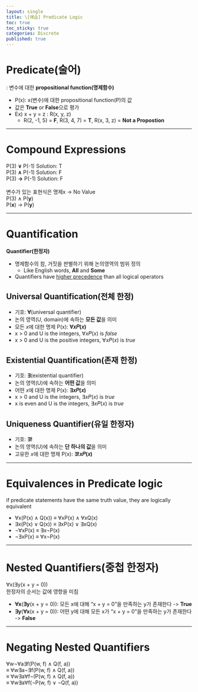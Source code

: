 ```yaml
---
layout: single
title: \[예습] Predicate Logic
toc: true
toc_sticky: true
categories: Discrete
published: true
---
```


# Predicate(술어)
: 변수에 대한 **propositional function(명제함수)**
* P(x): x(변수)에 대한 propositional function(P)의 값
* 값은 **True** or **False**으로 평가
* Ex) x + y = z : R(x, y, z)
  * R(2, -1, 5) = **F**, R(3, 4, 7) = **T**, R(x, 3, z) = **Not a Propostion**

-----------------

# Compound Expressions

P(3) **∨** P(-1) Solution: T<br/>
P(3) **∧** P(-1) Solution: F<br/>
P(3) **→** P(-1) Solution: F<br/>
<br/>
변수가 있는 표현식은 명제x -> No Value<br/>
P(3) ∧ P(**y**)<br>
P(**x**) → P(**y**)<br>

-----------------

# Quantification

**Quantifier(한정자)**
* 명제함수의 참, 거짓을 판별하기 위해 논의영역의 범위 정의
  * Like English words, **All** and **Some**
* Quantifiers have <u>higher precedence</u> than all logical operators 

## Universal Quantification(전체 한정)
* 기호: **∀**(universal quantifier)
* 논의 영역(U, domain)에 속하는 **모든 값**을 의미
* 모든 𝑥에 대한 명제 P(x): **∀𝑥𝑃(𝑥)** 
* x > 0 and U is the integers, ∀𝑥𝑃(𝑥) is *false*
* x > 0 and U is the positive integers, ∀𝑥𝑃(𝑥) is *true*


## Existential Quantification(존재 한정)
* 기호: **∃**(existential quantifier)
* 논의 영역(U)에 속하는 **어떤 값**을 의미
* 어떤 𝑥에 대한 명제 P(x): **∃𝑥𝑃(𝑥)**
* x > 0 and U is the integers, ∃𝑥𝑃(𝑥) is *true*
* x is even and U is the integers, ∃𝑥𝑃(𝑥) is *true*


## Uniqueness Quantifier(유일 한정자)
* 기호: **∃!**
* 논의 영역(U)에 속하는 **단 하나의 값**을 의미
* 고유한 𝑥에 대한 명제 P(x): **∃!𝑥𝑃(𝑥)**

-----------------

# Equivalences in Predicate logic
if predicate statements  have the same truth value, they are logically equivalent
* ∀x(P(x) ∧ Q(x)) ≡ ∀xP(x) ∧ ∀xQ(x)
* ∃x(P(x) ∨ Q(x)) ≡ ∃xP(x) ∨ ∃xQ(x)
* ¬∀xP(x) ≡ ∃x¬P(x)
* ¬∃xP(x) ≡ ∀x¬P(x)

-----------------

# Nested Quantifiers(중첩 한정자)
∀x(∃y(x + y = 0))<br/>
한정자의 순서는 값에 영향을 미침<br>
* **∀x**(**∃y**(x + y = 0)): 모든 x에 대해 “x + y = 0”을 만족하는 y가 존재한다 -> **True**
* **∃y**(**∀x**(x + y = 0)): 어떤 y에 대해 모든 x가 “x + y = 0”을 만족하는 y가 존재한다 -> **False**

-----------------

# Negating Nested Quantifiers
∀w¬∀a∃f(P(w, f) ∧ Q(f, a))<br>
  ≡ ∀w∃a¬∃f(P(w, f) ∧ Q(f, a))<br>
  ≡ ∀w∃a∀f¬(P(w, f) ∧ Q(f, a))<br>
  ≡ ∀w∃a∀f(¬P(w, f) ∨ ¬Q(f, a))<br>
